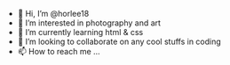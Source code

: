 - 👋 Hi, I’m @horlee18
- 👀 I’m interested in photography and art
- 🌱 I’m currently learning html & css
- 💞️ I’m looking to collaborate on any cool stuffs in coding
- 📫 How to reach me ...

<!---
horlee18/horlee18 is a ✨ special ✨ repository because its `README.md` (this file) appears on your GitHub profile.
You can click the Preview link to take a look at your changes.
--->
